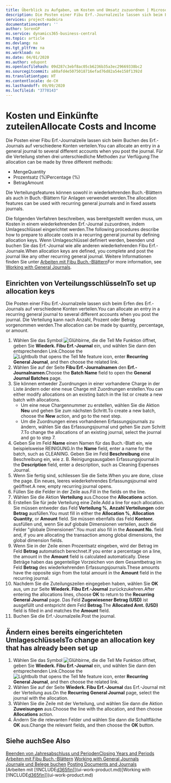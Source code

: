 ```yaml
---
title: Überblick zu Aufgaben, um Kosten und Umsatz zuzuordnen | Microsoft Docs
description: Die Posten einer Fibu Erf.-Journalzeile lassen sich beim Erfen des Erf.-Journals auf verschiedene Konten verteilen.
services: project-madeira
documentationcenter: ''
author: SorenGP
ms.service: dynamics365-business-central
ms.topic: article
ms.devlang: na
ms.tgt_pltfrm: na
ms.workload: na
ms.date: 04/01/2020
ms.author: edupont
ms.openlocfilehash: 09d287c3ebf8ac05cb6236b35a3ec29669338bc2
ms.sourcegitcommit: a80afd4e5075018716efad76d82a54e158f1392d
ms.translationtype: HT
ms.contentlocale: de-CH
ms.lasthandoff: 09/09/2020
ms.locfileid: "3778143"
---
```

# <a name="allocate-costs-and-income"></a><span data-ttu-id="a1fa6-103">Kosten und Einkünfte zuteilen</span><span class="sxs-lookup"><span data-stu-id="a1fa6-103">Allocate Costs and Income</span></span>
<span data-ttu-id="a1fa6-104">Die Posten einer Fibu Erf.-Journalzeile lassen sich beim Buchen des Erf.-Journals auf verschiedene Konten verteilen.</span><span class="sxs-lookup"><span data-stu-id="a1fa6-104">You can allocate an entry in a general journal to several different accounts when you post the journal.</span></span> <span data-ttu-id="a1fa6-105">Für die Verteilung stehen drei unterschiedliche Methoden zur Verfügung:</span><span class="sxs-lookup"><span data-stu-id="a1fa6-105">The allocation can be made by three different methods:</span></span>

* <span data-ttu-id="a1fa6-106">Menge</span><span class="sxs-lookup"><span data-stu-id="a1fa6-106">Quantity</span></span>
* <span data-ttu-id="a1fa6-107">Prozentsatz (%)</span><span class="sxs-lookup"><span data-stu-id="a1fa6-107">Percentage (%)</span></span>
* <span data-ttu-id="a1fa6-108">Betrag</span><span class="sxs-lookup"><span data-stu-id="a1fa6-108">Amount</span></span>

<span data-ttu-id="a1fa6-109">Die Verteilungsfeatures können sowohl in wiederkehrenden Buch.-Blättern als auch in Buch.-Blättern für Anlagen verwendet werden.</span><span class="sxs-lookup"><span data-stu-id="a1fa6-109">The allocation features can be used with recurring general journals and in fixed assets journals.</span></span>
<!--You can also distribute the cost or revenue of a line to an intercompany partner when you post a sales or purchase document. When you post the document, a line will be posted in your general journal, and a corresponding line will be created in the intercompany outbox.-->

<span data-ttu-id="a1fa6-110">Die folgenden Verfahren beschreiben, was bereitgestellt werden muss, um Kosten in einem wiederkehrenden Erf.-Journal zuzuordnen, indem Umlageschlüssel eingerichtet werden.</span><span class="sxs-lookup"><span data-stu-id="a1fa6-110">The following procedures describe how to prepare to allocate costs in a recurring general journal by defining allocation keys.</span></span> <span data-ttu-id="a1fa6-111">Wenn Umlageschlüssel definiert werden, beenden und buchen Sie das Erf.-Journal wie alle anderen wiederkehrenden Fibu Erf.-Journale.</span><span class="sxs-lookup"><span data-stu-id="a1fa6-111">When allocation keys are defined, you complete and post the journal like any other recurring general journal.</span></span> <span data-ttu-id="a1fa6-112">Weitere Informationen finden Sie unter [Arbeiten mit Fibu Buch.-Blättern](ui-work-general-journals.md)</span><span class="sxs-lookup"><span data-stu-id="a1fa6-112">For more information, see [Working with General Journals](ui-work-general-journals.md).</span></span>

## <a name="to-set-up-allocation-keys"></a><span data-ttu-id="a1fa6-113">Einrichten von Verteilungsschlüsseln</span><span class="sxs-lookup"><span data-stu-id="a1fa6-113">To set up allocation keys</span></span>
<span data-ttu-id="a1fa6-114">Die Posten einer Fibu Erf.-Journalzeile lassen sich beim Erfen des Erf.-Journals auf verschiedene Konten verteilen.</span><span class="sxs-lookup"><span data-stu-id="a1fa6-114">You can allocate an entry in a recurring general journal to several different accounts when you post the journal.</span></span> <span data-ttu-id="a1fa6-115">Die Verteilung kann nach Anzahl, Prozent oder Betrag vorgenommen werden.</span><span class="sxs-lookup"><span data-stu-id="a1fa6-115">The allocation can be made by quantity, percentage, or amount.</span></span>
1. <span data-ttu-id="a1fa6-116">Wählen Sie das Symbol ![Glühbirne, die die Tell Me Funktion öffnet](media/ui-search/search_small.png "Tell Me-Funktion"), geben Sie **Wiederk. Fibu Erf.-Journal** ein, und wählen Sie dann den entsprechenden Link.</span><span class="sxs-lookup"><span data-stu-id="a1fa6-116">Choose the ![Lightbulb that opens the Tell Me feature](media/ui-search/search_small.png "Tell me what you want to do") icon, enter **Recurring General Journal**, and then choose the related link.</span></span>
2. <span data-ttu-id="a1fa6-117">Wählen Sie auf der Seite **Fibu Erf.-Journalnamen** den **Erf.-Journalnamen**.</span><span class="sxs-lookup"><span data-stu-id="a1fa6-117">Choose the **Batch Name** field to open the **General Journal Batches** page.</span></span>
3. <span data-ttu-id="a1fa6-118">Sie können entweder Zuordnungen in einer vorhandene Charge in der Liste ändern oder eine neue Charge mit Zuordnungen erstellen.</span><span class="sxs-lookup"><span data-stu-id="a1fa6-118">You can either modify allocations on an existing batch in the list or create a new batch with allocations.</span></span>
   * <span data-ttu-id="a1fa6-119">Um eine neue Chargennummer zu erstellen, wählen Sie die Aktion **Neu** und gehen Sie zum nächsten Schritt.</span><span class="sxs-lookup"><span data-stu-id="a1fa6-119">To create a new batch, choose the **New** action, and go to the next step.</span></span>
   * <span data-ttu-id="a1fa6-120">Um die Zuordnungen eines vorhandenen Erfassungsjournals zu ändern, wählen Sie das Erfassungsjournal und gehen Sie zum Schritt 7.</span><span class="sxs-lookup"><span data-stu-id="a1fa6-120">To change the allocations of an existing journal, select the journal and go to step 7.</span></span>    
4. <span data-ttu-id="a1fa6-121">Geben Sie im Feld **Name** einen Namen für das Buch.-Blatt ein, wie beispielsweise REINIGUNG.</span><span class="sxs-lookup"><span data-stu-id="a1fa6-121">In the **Name** field, enter a name for the batch, such as CLEANING.</span></span> <span data-ttu-id="a1fa6-122">Geben Sie im Feld **Beschreibung** eine Beschreibung ein, wie z. B. Reinigungsausgaben Erfassungsjournal.</span><span class="sxs-lookup"><span data-stu-id="a1fa6-122">In the **Description** field, enter a description, such as Cleaning Expenses Journal.</span></span>
5. <span data-ttu-id="a1fa6-123">Wenn Sie fertig sind, schliessen Sie die Seite.</span><span class="sxs-lookup"><span data-stu-id="a1fa6-123">When you are done, close the page.</span></span> <span data-ttu-id="a1fa6-124">Ein neues, leeres wiederkehrendes Erfassungsjournal wird geöffnet.</span><span class="sxs-lookup"><span data-stu-id="a1fa6-124">A new, empty recurring journal opens.</span></span>
6. <span data-ttu-id="a1fa6-125">Füllen Sie die Felder in der Zeile aus.</span><span class="sxs-lookup"><span data-stu-id="a1fa6-125">Fill in the fields on the line.</span></span>
7. <span data-ttu-id="a1fa6-126">Wählen Sie die Aktion **Verteilung** aus.</span><span class="sxs-lookup"><span data-stu-id="a1fa6-126">Choose the **Allocations** action.</span></span>
8. <span data-ttu-id="a1fa6-127">Erstellen Sie für jede Verteilung eine Zeile.</span><span class="sxs-lookup"><span data-stu-id="a1fa6-127">Add a line for each allocation.</span></span> <span data-ttu-id="a1fa6-128">Sie müssen entweder das Feld **Verteilung %**, **Anzahl Verteilungen** oder **Betrag** ausfüllen.</span><span class="sxs-lookup"><span data-stu-id="a1fa6-128">You must fill in either the **Allocation %**, **Allocation Quantity**, or **Amount** field.</span></span> <span data-ttu-id="a1fa6-129">Sie müssen ebenfalls das Feld **Kontonr.** ausfüllen und, wenn Sie auf globale Dimensionen verteilen, auch die Felder "globale Dimensionen".</span><span class="sxs-lookup"><span data-stu-id="a1fa6-129">You must also fill in the **Account No.** field and, if you are allocating the transaction among global dimensions, the global dimension fields.</span></span>
9. <span data-ttu-id="a1fa6-130">Wenn Sie in der Zeile einen Prozentsatz eingeben, wird der Betrag im Feld **Betrag** automatisch berechnet.</span><span class="sxs-lookup"><span data-stu-id="a1fa6-130">If you enter a percentage on a line, the amount in the **Amount** field is calculated automatically.</span></span> <span data-ttu-id="a1fa6-131">Diese Beträge haben das gegenteilige Vorzeichen von dem Gesamtbetrag im Feld **Betrag** des wiederkehrenden Erfassungsjournals.</span><span class="sxs-lookup"><span data-stu-id="a1fa6-131">These amounts have the opposite sign from the total amount in the **Amount** field in the recurring journal.</span></span>
10. <span data-ttu-id="a1fa6-132">Nachdem Sie die Zuteilungszeilen eingegeben haben, wählen Sie **OK** aus, um zur Seite **Wiederk. Fibu Erf.-Journal** zurückzukehren.</span><span class="sxs-lookup"><span data-stu-id="a1fa6-132">After entering the allocations lines, choose **OK** to return to the **Recurring General Journal** page.</span></span> <span data-ttu-id="a1fa6-133">Das Feld **Zugewiesener Betrag (USD)** ist ausgefüllt und entspricht dem Feld **Betrag**.</span><span class="sxs-lookup"><span data-stu-id="a1fa6-133">The **Allocated Amt. (USD)** field is filled in and matches the **Amount** field.</span></span>
11. <span data-ttu-id="a1fa6-134">Buchen Sie die Erf.-Journalzeile.</span><span class="sxs-lookup"><span data-stu-id="a1fa6-134">Post the journal.</span></span>

## <a name="to-change-an-allocation-key-that-has-already-been-set-up"></a><span data-ttu-id="a1fa6-135">Ändern eines bereits eingerichteten Umlageschlüssels</span><span class="sxs-lookup"><span data-stu-id="a1fa6-135">To change an allocation key that has already been set up</span></span>
1. <span data-ttu-id="a1fa6-136">Wählen Sie das Symbol ![Glühbirne, die die Tell Me Funktion öffnet](media/ui-search/search_small.png "Tell Me-Funktion"), geben Sie **Wiederk. Fibu Erf.-Journal** ein, und wählen Sie dann den entsprechenden Link.</span><span class="sxs-lookup"><span data-stu-id="a1fa6-136">Choose the ![Lightbulb that opens the Tell Me feature](media/ui-search/search_small.png "Tell me what you want to do") icon, enter **Recurring General Journal**, and then choose the related link.</span></span>
2. <span data-ttu-id="a1fa6-137">Wählen Sie auf der Seite **Wiederk. Fibu Erf.-Journal** das Erf.-Journal mit der Verteilung aus.</span><span class="sxs-lookup"><span data-stu-id="a1fa6-137">On the **Recurring General Journal** page, select the journal with the allocation.</span></span>
3. <span data-ttu-id="a1fa6-138">Wählen Sie die Zeile mit der Verteilung, und wählen Sie dann die Aktion **Zuweisungen** aus.</span><span class="sxs-lookup"><span data-stu-id="a1fa6-138">Choose the line with the allocation, and then choose **Allocations** action.</span></span>
4. <span data-ttu-id="a1fa6-139">Ändern Sie die relevanten Felder und wählen Sie dann die Schaltfläche **OK** aus.</span><span class="sxs-lookup"><span data-stu-id="a1fa6-139">Change the relevant fields, and then choose the **OK** button.</span></span>

## <a name="see-also"></a><span data-ttu-id="a1fa6-140">Siehe auch</span><span class="sxs-lookup"><span data-stu-id="a1fa6-140">See Also</span></span>
[<span data-ttu-id="a1fa6-141">Beenden von Jahresabschluss und Perioden</span><span class="sxs-lookup"><span data-stu-id="a1fa6-141">Closing Years and Periods</span></span>](year-close-years-periods.md)  
<span data-ttu-id="a1fa6-142">[Arbeiten mit Fibu Buch.-Blättern](ui-work-general-journals.md)  </span><span class="sxs-lookup"><span data-stu-id="a1fa6-142">[Working with General Journals](ui-work-general-journals.md)  </span></span>  
<span data-ttu-id="a1fa6-143">[Journale und Belege buchen](ui-post-documents-journals.md)  </span><span class="sxs-lookup"><span data-stu-id="a1fa6-143">[Posting Documents and Journals](ui-post-documents-journals.md)  </span></span>  
<span data-ttu-id="a1fa6-144">[Arbeiten mit [!INCLUDE[d365fin](includes/d365fin_md.md)]](ui-work-product.md)</span><span class="sxs-lookup"><span data-stu-id="a1fa6-144">[Working with [!INCLUDE[d365fin](includes/d365fin_md.md)]](ui-work-product.md)</span></span>
